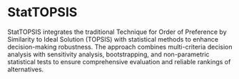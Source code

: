 # StatTOPSIS

StatTOPSIS integrates the traditional Technique for Order of Preference by Similarity to Ideal Solution (TOPSIS) with statistical methods to enhance decision-making robustness. The approach combines multi-criteria decision analysis with sensitivity analysis, bootstrapping, and non-parametric statistical tests to ensure comprehensive evaluation and reliable rankings of alternatives.

